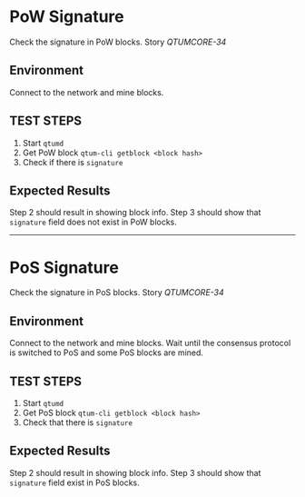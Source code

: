 # PoW Signature

Check the signature in PoW blocks. Story *QTUMCORE-34*

## Environment

Connect to the network and mine blocks.

## TEST STEPS

1. Start `qtumd`
2. Get PoW block `qtum-cli getblock <block hash>`
3. Check if there is `signature`

## Expected Results

Step 2 should result in showing block info.
Step 3 should show that `signature` field does not exist in PoW blocks.

---
# PoS Signature

Check the signature in PoS blocks. Story *QTUMCORE-34*

## Environment

Connect to the network and mine blocks. Wait until the consensus protocol is switched to PoS and some PoS blocks are mined.

## TEST STEPS

1. Start `qtumd`
2. Get PoS block `qtum-cli getblock <block hash>`
3. Check that there is `signature`

## Expected Results

Step 2 should result in showing block info.
Step 3 should show that `signature` field exist in PoS blocks.

